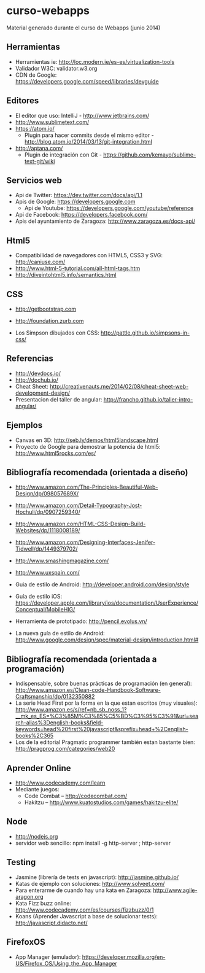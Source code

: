 curso-webapps
=============

Material generado durante el curso de Webapps (junio 2014)


Herramientas
------------
- Herramientas ie: http://loc.modern.ie/es-es/virtualization-tools
- Validador W3C: validator.w3.org
- CDN de Google: https://developers.google.com/speed/libraries/devguide

Editores
--------
- El editor que uso: IntelliJ - http://www.jetbrains.com/
- http://www.sublimetext.com/
- https://atom.io/
    - Plugin para hacer commits desde el mismo editor - http://blog.atom.io/2014/03/13/git-integration.html
- http://aptana.com/
    - Plugin de integración con Git - https://github.com/kemayo/sublime-text-git/wiki

Servicios web
-------------
- Api de Twitter: https://dev.twitter.com/docs/api/1.1
- Apis de Google: https://developers.google.com
    - Api de Youtube: https://developers.google.com/youtube/reference
- Api de Facebook: https://developers.facebook.com/
- Apis del ayuntamiento de Zaragoza: http://www.zaragoza.es/docs-api/

Html5
-----
- Compatibilidad de navegadores con HTML5, CSS3 y SVG: http://caniuse.com/
- http://www.html-5-tutorial.com/all-html-tags.htm
- http://diveintohtml5.info/semantics.html

CSS
---
- http://getbootstrap.com
- http://foundation.zurb.com

- Los Simpson dibujados con CSS: http://pattle.github.io/simpsons-in-css/

Referencias
-----------
- http://devdocs.io/
- http://dochub.io/
- Cheat Sheet: http://creativenauts.me/2014/02/08/cheat-sheet-web-development-design/
- Presentacion del taller de  angular: http://francho.github.io/taller-intro-angular/

Ejemplos
--------
- Canvas en 3D: http://seb.ly/demos/html5landscape.html
- Proyecto de Google para demostrar la potencia de html5: http://www.html5rocks.com/es/

Bibliografía recomendada (orientada a diseño)
---------------------------------------------
- http://www.amazon.com/The-Principles-Beautiful-Web-Design/dp/098057689X/
- http://www.amazon.com/Detail-Typography-Jost-Hochuli/dp/0907259340/
- http://www.amazon.com/HTML-CSS-Design-Build-Websites/dp/1118008189/
- http://www.amazon.com/Designing-Interfaces-Jenifer-Tidwell/dp/1449379702/

- http://www.smashingmagazine.com/
- http://www.uxspain.com/

- Guia de estilo de Android: http://developer.android.com/design/style
- Guía de estilo iOS: https://developer.apple.com/library/ios/documentation/UserExperience/Conceptual/MobileHIG/

- Herramienta de prototipado: http://pencil.evolus.vn/
- La nueva guía de estilo de Android: http://www.google.com/design/spec/material-design/introduction.html#

Bibliografía recomendada (orientada a programación)
---------------------------------------------------
- Indispensable, sobre buenas prácticas de programación (en general): http://www.amazon.es/Clean-code-Handbook-Software-Craftsmanship/dp/0132350882
- La serie Head First por la forma en la que estan escritos (muy visuales): http://www.amazon.es/s/ref=nb_sb_noss_1?__mk_es_ES=%C3%85M%C3%85%C5%BD%C3%95%C3%91&url=search-alias%3Denglish-books&field-keywords=head%20first%20javascript&sprefix=head+%2Cenglish-books%2C365
- Los de la editorial Pragmatic programmer también estan bastante bien: http://pragprog.com/categories/web20

Aprender Online
---------------
- http://www.codecademy.com/learn
- Mediante juegos:
  - Code Combat – http://codecombat.com/
  - Hakitzu – http://www.kuatostudios.com/games/hakitzu-elite/

Node
----
- http://nodejs.org
- servidor web sencillo: npm install -g http-server ; http-server

Testing
-------
- Jasmine (librería de tests en javascript): http://jasmine.github.io/
- Katas de ejemplo con soluciones: http://www.solveet.com/
- Para enterarme de cuando hay una kata en Zaragoza: http://www.agile-aragon.org
- Kata Fizz buzz online: http://www.codecademy.com/es/courses/fizzbuzz/0/1
- Koans (Aprender Javascript a base de solucionar tests): http://javascript.didacto.net/

FirefoxOS
---------
- App Manager (emulador): https://developer.mozilla.org/en-US/Firefox_OS/Using_the_App_Manager
